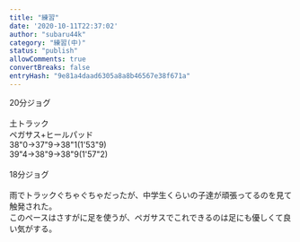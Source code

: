 ```yaml
---
title: "練習"
date: '2020-10-11T22:37:02'
author: "subaru44k"
category: "練習(中)"
status: "publish"
allowComments: true
convertBreaks: false
entryHash: "9e81a4daad6305a8a8b46567e38f671a"
---
```

20分ジョグ<br>
<br>
土トラック<br>
ペガサス+ヒールパッド<br>
38"0→37"9→38"1(1'53"9)<br>
39"4→38"9→38"9(1'57"2)<br>
<br>
18分ジョグ<br>
<br>
雨でトラックぐちゃぐちゃだったが、中学生くらいの子達が頑張ってるのを見て触発された。<br>
このペースはさすがに足を使うが、ペガサスでこれできるのは足にも優しくて良い気がする。

